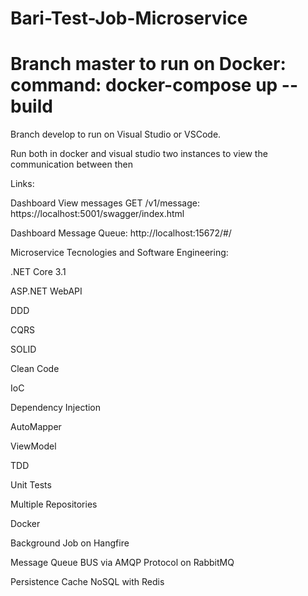 # Bari-Test-Job-Microservice

Branch master to run on Docker: command: docker-compose up --build
===================================================================
Branch develop to run on Visual Studio or VSCode.

Run both in docker and visual studio two instances to view the communication between then

Links:

Dashboard View messages GET /v1/message: https://localhost:5001/swagger/index.html

Dashboard Message Queue: http://localhost:15672/#/

Microservice Tecnologies and Software Engineering:

.NET Core 3.1

ASP.NET WebAPI

DDD 

CQRS

SOLID

Clean Code

IoC

Dependency Injection

AutoMapper

ViewModel

TDD

Unit Tests

Multiple Repositories

Docker


Background Job on Hangfire

Message Queue BUS via AMQP Protocol on RabbitMQ 

Persistence Cache NoSQL with Redis


